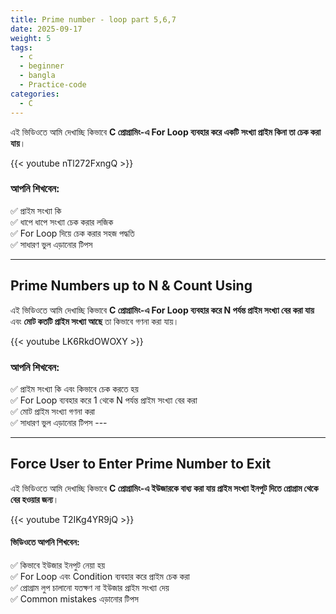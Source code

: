 ```yaml
---
title: Prime number - loop part 5,6,7
date: 2025-09-17
weight: 5
tags:
  - c
  - beginner
  - bangla
  - Practice-code
categories:
  - C
---
```


এই ভিডিওতে আমি দেখাচ্ছি কিভাবে **C প্রোগ্রামিং-এ For Loop ব্যবহার করে একটি সংখ্যা প্রাইম কিনা তা চেক করা যায়**।

{{< youtube nTl272FxngQ >}}

### আপনি শিখবেন:

✅ প্রাইম সংখ্যা কি  
✅ ধাপে ধাপে সংখ্যা চেক করার লজিক  
✅ For Loop দিয়ে চেক করার সহজ পদ্ধতি  
✅ সাধারণ ভুল এড়ানোর টিপস

---

## Prime Numbers up to N & Count Using

এই ভিডিওতে আমি দেখাচ্ছি কিভাবে **C প্রোগ্রামিং-এ For Loop ব্যবহার করে N পর্যন্ত প্রাইম সংখ্যা বের করা যায়** এবং **মোট কতটি প্রাইম সংখ্যা আছে** তা কিভাবে গণনা করা যায়।

{{< youtube LK6RkdOWOXY >}}

### আপনি শিখবেন:

✅ প্রাইম সংখ্যা কি এবং কিভাবে চেক করতে হয়  
✅ For Loop ব্যবহার করে 1 থেকে N পর্যন্ত প্রাইম সংখ্যা বের করা  
✅ মোট প্রাইম সংখ্যা গণনা করা  
✅ সাধারণ ভুল এড়ানোর টিপস ---

---

## Force User to Enter Prime Number to Exit

এই ভিডিওতে আমি দেখাচ্ছি কিভাবে **C প্রোগ্রামিং-এ ইউজারকে বাধ্য করা যায় প্রাইম সংখ্যা ইনপুট দিতে প্রোগ্রাম থেকে বের হওয়ার জন্য**।

{{< youtube T2IKg4YR9jQ >}}

#### ভিডিওতে আপনি শিখবেন:

✅ কিভাবে ইউজার ইনপুট নেয়া হয়  
✅ For Loop এবং Condition ব্যবহার করে প্রাইম চেক করা  
✅ প্রোগ্রাম লুপ চালানো যতক্ষণ না ইউজার প্রাইম সংখ্যা দেয়  
✅ Common mistakes এড়ানোর টিপস
